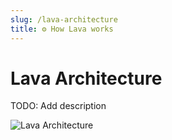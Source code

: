 ```yaml
---
slug: /lava-architecture
title: ⚙️ How Lava works
---
```


# **Lava Architecture**


TODO: Add description

![Lava Architecture](/img/protocol/architecture.png)


